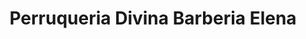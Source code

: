---
title: "Perruqueria Divina Barberia Elena"
url: /tremp/perruqueria-divina-barberia-elena/
shop: peluquería
---